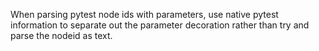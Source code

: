 When parsing pytest node ids with parameters, use native pytest information to separate out the parameter decoration rather than try and parse the nodeid as text. 
